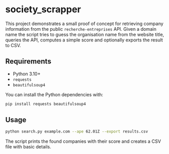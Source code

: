 # society_scrapper

This project demonstrates a small proof of concept for retrieving company information from the public `recherche-entreprises` API. Given a domain name the script tries to guess the organisation name from the website title, queries the API, computes a simple score and optionally exports the result to CSV.

## Requirements
- Python 3.10+
- `requests`
- `beautifulsoup4`

You can install the Python dependencies with:

```bash
pip install requests beautifulsoup4
```

## Usage

```bash
python search.py example.com --ape 62.01Z --export results.csv
```

The script prints the found companies with their score and creates a CSV file with basic details.
